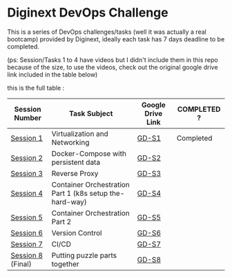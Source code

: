 # Diginext DevOps Challenge

This is a series of DevOps challenges/tasks (well it was actually a real bootcamp) provided by Diginext, ideally each task has 7 days deadline to be completed.

(ps: Session/Tasks 1 to 4 have videos but I didn't include them in this repo because of the size, to use the videos, check out the original google drive link included in the table below)

this is the full table :

| Session Number    | Task Subject                                             | Google Drive Link  | COMPLETED ? |
|-------------------|----------------------------------------------------------|----------|-------------|
| [Session 1](https://github.com/EryX0/Diginext-DevOps-Challenge/tree/main/Session1)         | Virtualization and Networking                            | [GD-S1](https://drive.google.com/drive/folders/1DACEzaQhepgTS9UxCGCPHWPLvADcZFGX)    | Completed            |
| [Session 2](https://github.com/EryX0/Diginext-DevOps-Challenge/tree/main/Session2)         | Docker-Compose with persistent data                      | [GD-S2](https://drive.google.com/drive/folders/1V3qng46qK_N1CTP1n1pXUgGn9rnknL-_)         |             |
| [Session 3](https://github.com/EryX0/Diginext-DevOps-Challenge/tree/main/Session3)         | Reverse Proxy                                            | [GD-S3](https://drive.google.com/drive/folders/1pJixrWAJ_IFAy0cnGBkUM7tLWe0mTRHj)            |             |
| [Session 4](https://github.com/EryX0/Diginext-DevOps-Challenge/tree/main/Session4)         | Container Orchestration Part 1 (k8s setup the-hard-way)  | [GD-S4](https://drive.google.com/drive/folders/1aGaiSCHpBDSy5EKFCZBTotUzxShu9-MA)            |             |
| [Session 5](https://github.com/EryX0/Diginext-DevOps-Challenge/tree/main/Session5)         | Container Orchestration Part 2                           | [GD-S5](https://drive.google.com/drive/folders/1STx5f693vRnuFxmfsIB6c8jCS0encCsf)            |             |
| [Session 6](https://github.com/EryX0/Diginext-DevOps-Challenge/tree/main/Session6)         | Version Control                                          | [GD-S6](https://drive.google.com/drive/folders/1h4C8SZfXwz4Ppq1Isif0Seh_a48IJl-y)            |             |
| [Session 7](https://github.com/EryX0/Diginext-DevOps-Challenge/tree/main/Session7)         | CI/CD                                                    | [GD-S7](https://drive.google.com/drive/folders/1eRp2nQttnwnsFDmVSBabeZmS3ugOdEbE)            |             |
| [Session 8](https://github.com/EryX0/Diginext-DevOps-Challenge/tree/main/Session8) (Final) | Putting puzzle parts together                            | [GD-S8](https://drive.google.com/drive/folders/1jKMTcWVbVh0DuuCkqtuH9sNo68gowxu0)            |             |
